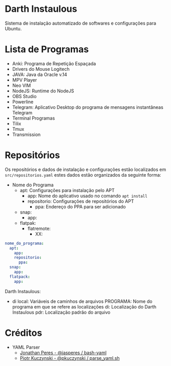 # Darth Instaulous

Sistema de instalação automatizado de softwares e configurações para Ubuntu.

# Lista de Programas
- Anki: Programa de Repetição Espaçada
- Drivers do Mouse Logitech
- JAVA: Java da Oracle v.14
- MPV Player
- Neo VIM
- NodeJS: Runtime do NodeJS
- OBS Studio
- Powerline
- Telegram: Aplicativo Desktop do programa de mensagens instantâneas Telegram
- Terminal Programas
- Tilix
- Tmux
- Transmission

# Repositórios
Os repositórios e dados de instalação e configurações estão localizados em `src/repositorios.yaml` estes dados estão organizados da seguinte forma:
- Nome do Programa
  - apt: Configurações para instalação pelo APT
    - app: Nome do aplicativo usado no comando `apt install`
    - repositorio: Configurações de repositórios do APT
      - ppa: Endereço do PPA para ser adicionado
  - snap:
    - app:
  - flatpak:
    - flatremote:
      - XX:

```yaml
nome_do_programa:
  apt:
    app:
    repositorio:
      ppa:
  snap:
    app:
  flatpack:
    app:
```

Darth Instaulous:
- di
  local: Variáveis de caminhos de arquivos
    PROGRAMA: Nome do programa em que se refere as localizações
      di: Localização do Darth Instaulous
      pdr: Localização padrão do arquivo


# Créditos
- YAML Parser
  - [Jonathan Peres - @jasperes / bash-yaml](https://github.com/jasperes/bash-yaml)
  - [Piotr Kuczynski - @pkuczynski / parse_yaml.sh](https://gist.github.com/pkuczynski/8665367)
